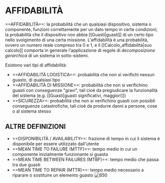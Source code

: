 # AFFIDABILITÀ
==AFFIDABILITÀ==: la probabilità che un qualsiasi dispositivo, sistema o componente, funzioni correttamente per un dato tempo in certe condizioni; la probabilità che il dispositivo non abbia [[Guasti|guasti]] di un certo tipo nello svolgimento di una certa missione.
L'affidabilità è una probabilità, ovvero un numero reale compreso tra 0 e 1, e il [[Calcolo_affidabilità|suo calcolo]] comporta in generale l'applicazione di regole di _decomposizione gerarchica_ di un sistema in sotto-sistemi.

Esistono vari tipi di affidabilità:
- ==AFFIDABILITÀ LOGISTICA==: probabilità che non si verifichi nessun guasto, di qualsiasi tipo
- ==AFFIDABILITÀ DI MISSIONE==: probabilità che non si verifichino guasti con conseguenze "gravi", tali cioè da pregiudicare la funzionalità del sistema (e.g. [[Guasti|guasti significativi, maggiori]])
- ==SICUREZZA==: probabilità che non si verifichino guasti con possibli conseguenze catastrofiche, tali cioè da produrre danni a persone, cose o al sistema stesso

## ALTRE DEFINIZIONI
- ==DISPONIBILITÀ / AVAILABILITY==: frazione di tempo in cui il sistema è disponibile per essere utilizzato dall'utente
- ==MEAN TIME TO FAILURE (MTTF)==: tempo medio in cui un componente inizialmente funzionante si guasta
- ==MEAN TIME BETWEEN FAILURES (MTBF)==: tempo medio che passa tra due guasti
- ==MEAN TIME TO REPAIR (MTTR)==: tempo medio necessario a riparare o sostituire un elemento guasto
![650](guasti.png)